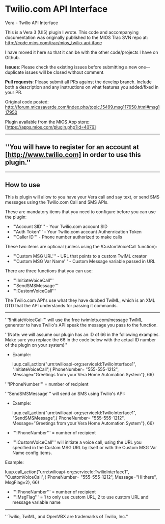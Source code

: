 # Twilio.com API Interface

Vera - Twilio API Interface

This is a Vera 3 (UI5) plugin I wrote.  This code and accompanying documentation was originally published to the MIOS Trac SVN repo at: http://code.mios.com/trac/mios_twilio-api-iface

I have moved it here so that it can be with the other code/projects I have on Github.


**Issues**:  Please check the existing issues before submitting a new one-- duplicate issues will be closed without comment.   

**Pull requests**:  Please submit all PRs against the develop branch.  Include both a description and any instructions on what features you added/fixed in your PR.  


Original code posted: http://forum.micasaverde.com/index.php/topic,15499.msg117950.html#msg117950

Plugin available from the MiOS App store: [https://apps.mios.com/plugin.php?id=4076]

----

## ''You will have to register for an account at [http://www.twilio.com] in order to use this plugin.'' 

----
## How to use 

This is plugin  will allow to you have your Vera call and say text, or send SMS messages using the Twilio.com Call and SMS APIs.  


These are mandatory items that you need to configure before you can use the plugin:
* '''Account SID''' - Your Twilio.com account SID
* '''Auth Token''' - Your Twilio.com account Authenrication Token
* '''Caller ID''' - Phone number authorized to make calls

These two items are optional (unless using the !CustomVoiceCall function):

* '''Custom MSG URL''' - URL that points to a custom TwiML creator
* '''Custom MSG Var Name''' - Custom Message variable passed in URL


There are three functions that you can use:

* '''!InitiateVoiceCall'''
* '''SendSMSMessage'''
* '''!CustomVoiceCall'''

The Twilio.com API's use what they have dubbed TwiML, which is an XML DTD that the API understands for passing it commands.


----


'''!InitiateVoiceCall''' will use the free twimlets.com/message TwiML generator to have Twilio's API speak the message you pass to the function.

''(Note:  we will assume our plugin has an ID of 66 in the following examples.  Make sure you replace the 66 in the code below with the actual ID number of the plugin on your system)''

* Example:

   luup.call_action("urn:twilioapi-org:serviceId:TwilioInterface1", "InitiateVoiceCall",{ PhoneNumber= "555-555-1212", Message="Greetings from your Vera Home Automation System"}, 66)


'''!PhoneNumber''' = number of recipient

'''SendSMSMessage''' will send an SMS using Twilio's API:


* Example:

   luup.call_action("urn:twilioapi-org:serviceId:TwilioInterface1", "SendSMSMessage",{ PhoneNumber= "555-555-1212", Message="Greetings from your Vera Home Automation System"}, 66)


* '''!PhoneNumber''' = number of recipient

* '''!CustomVoiceCall''' will initiate a voice call, using the URL you specified in the Custom MSG URL by itself or with the Custom MSG Var Name config items.

Example:

   luup.call_action("urn:twilioapi-org:serviceId:TwilioInterface1", "CustomVoiceCall",{ PhoneNumber= "555-555-1212", Message="Hi there", MsgFlag=2}, 66)


* '''!PhoneNumber''' = number of recipient
* '''!MsgFlag''' = 1 to only use custom URL, 2 to use custom URL and message variable name


----

''Twilio, TwiML, and OpenVBX are trademarks of Twilio, Inc.''
